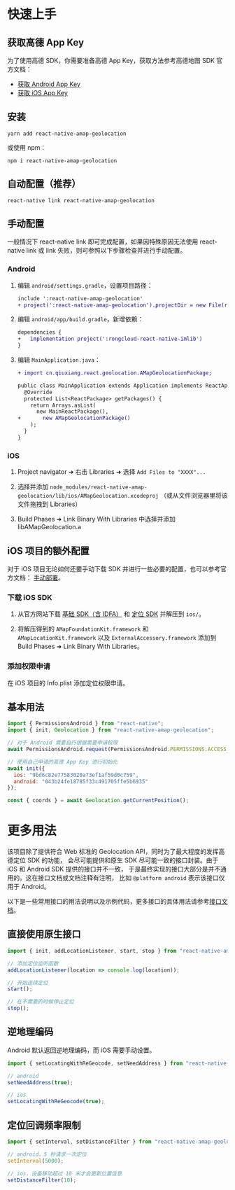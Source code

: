 # 快速上手

## 获取高德 App Key

为了使用高德 SDK，你需要准备高德 App Key，获取方法参考高德地图 SDK 官方文档：

- [获取 Android App Key](https://lbs.amap.com/api/android-location-sdk/guide/create-project/get-key)
- [获取 iOS App Key](https://lbs.amap.com/api/ios-location-sdk/guide/create-project/get-key)

## 安装

```
yarn add react-native-amap-geolocation
```

或使用 npm：

```
npm i react-native-amap-geolocation
```

## 自动配置（推荐）

```
react-native link react-native-amap-geolocation
```

## 手动配置

一般情况下 react-native link 即可完成配置，如果因特殊原因无法使用 react-native link
或 link 失败，则可参照以下步骤检查并进行手动配置。

### Android

1. 编辑 `android/settings.gradle`，设置项目路径：

   ```diff
   include ':react-native-amap-geolocation'
   + project(':react-native-amap-geolocation').projectDir = new File(rootProject.projectDir, '../node_modules/react-native-amap-geolocation/lib/android')
   ```

2. 编辑 `android/app/build.gradle`，新增依赖：

   ```diff
   dependencies {
   +   implementation project(':rongcloud-react-native-imlib')
   }
   ```

3. 编辑 `MainApplication.java`：

   ```diff
   + import cn.qiuxiang.react.geolocation.AMapGeolocationPackage;

   public class MainApplication extends Application implements ReactApplication {
     @Override
     protected List<ReactPackage> getPackages() {
       return Arrays.asList(
         new MainReactPackage(),
   +       new AMapGeolocationPackage()
       );
     }
   }
   ```

### iOS

1. Project navigator ➜ 右击 Libraries ➜ 选择 `Add Files to "XXXX"...`

2. 选择并添加 `node_modules/react-native-amap-geolocation/lib/ios/AMapGeolocation.xcodeproj`
   （或从文件浏览器里将该文件拖拽到 Libraries）

3. Build Phases ➜ Link Binary With Libraries 中选择并添加 libAMapGeolocation.a

## iOS 项目的额外配置

对于 iOS 项目无论如何还要手动下载 SDK 并进行一些必要的配置，也可以参考官方文档：
[手动部署](https://lbs.amap.com/api/ios-location-sdk/guide/create-project/manual-configuration)。

### 下载 iOS SDK

1. 从官方网站下载 [基础 SDK（含 IDFA）](https://a.amap.com/lbs/static/zip/AMap_iOS_Foundation_Lib_V1.4.3.zip)
   和 [定位 SDK](https://a.amap.com/lbs/static/zip/AMap_iOS_Loc_Lib_V2.6.2.zip) 并解压到 `ios/`。

2. 将解压得到的 `AMapFoundationKit.framework` 和 `AMapLocationKit.framework` 以及
   `ExternalAccessory.framework` 添加到 Build Phases ➜ Link Binary With Libraries。

### 添加权限申请

在 iOS 项目的 Info.plist 添加定位权限申请。

## 基本用法

```javascript
import { PermissionsAndroid } from "react-native";
import { init, Geolocation } from "react-native-amap-geolocation";

// 对于 Android 需要自行根据需要申请权限
await PermissionsAndroid.request(PermissionsAndroid.PERMISSIONS.ACCESS_COARSE_LOCATION);

// 使用自己申请的高德 App Key 进行初始化
await init({
  ios: "9bd6c82e77583020a73ef1af59d0c759",
  android: "043b24fe18785f33c491705ffe5b6935"
});

const { coords } = await Geolocation.getCurrentPosition();
```

# 更多用法

该项目除了提供符合 Web 标准的 Geolocation API，同时为了最大程度的发挥高德定位 SDK 的功能，
会尽可能提供和原生 SDK 尽可能一致的接口封装。由于 iOS 和 Android SDK 提供的接口并不一致，
于是最终实现的接口大部分是并不通用的。这在接口文档或文档注释有注明，
比如 `@platform android` 表示该接口仅用于 Android。

以下是一些常用接口的用法说明以及示例代码，更多接口的具体用法请参考[接口文档]()。

## 直接使用原生接口

```javascript
import { init, addLocationListener, start, stop } from "react-native-amap-geolocation";

// 添加定位监听函数
addLocationListener(location => console.log(location));

// 开始连续定位
start();

// 在不需要的时候停止定位
stop();
```

## 逆地理编码

Android 默认返回逆地理编码，而 iOS 需要手动设置。

```javascript
import { setLocatingWithReGeocode, setNeedAddress } from "react-native-amap-geolocation";

// android
setNeedAddress(true);

// ios
setLocatingWithReGeocode(true);
```

## 定位回调频率限制

```javascript
import { setInterval, setDistanceFilter } from "react-native-amap-geolocation";

// android，5 秒请求一次定位
setInterval(5000);

// ios，设备移动超过 10 米才会更新位置信息
setDistanceFilter(10);
```
